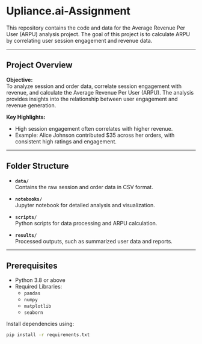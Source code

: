 # Upliance.ai-Assignment

This repository contains the code and data for the Average Revenue Per User (ARPU) analysis project. The goal of this project is to calculate ARPU by correlating user session engagement and revenue data.

---

## Project Overview

**Objective:**  
To analyze session and order data, correlate session engagement with revenue, and calculate the Average Revenue Per User (ARPU). The analysis provides insights into the relationship between user engagement and revenue generation.

**Key Highlights:**
- High session engagement often correlates with higher revenue.
- Example: Alice Johnson contributed $35 across her orders, with consistent high ratings and engagement.

---

## Folder Structure

- **`data/`**  
  Contains the raw session and order data in CSV format.
  
- **`notebooks/`**  
  Jupyter notebook for detailed analysis and visualization.
  
- **`scripts/`**  
  Python scripts for data processing and ARPU calculation.
  
- **`results/`**  
  Processed outputs, such as summarized user data and reports.

---

## Prerequisites

- Python 3.8 or above
- Required Libraries:
  - `pandas`
  - `numpy`
  - `matplotlib`
  - `seaborn`

Install dependencies using:

```bash
pip install -r requirements.txt
